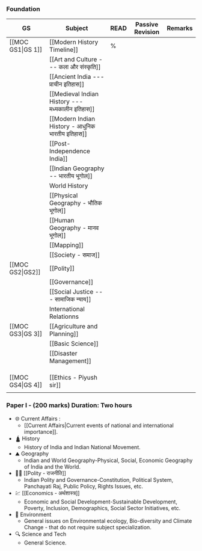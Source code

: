 ### Foundation 

| **GS**            | **Subject**                                      | **READ** | **Passive Revision** | **Remarks** |
| ----------------- | ------------------------------------------------ | -------- | -------------------- | ----------- |
| [[MOC GS1\|GS 1]] | [[Modern History Timeline]]                      | %        |                      |             |
|                   | [[Art and Culture --- कला और संस्कृति]]          |          |                      |             |
|                   | [[Ancient India --- प्राचीन इतिहास]]             |          |                      |             |
|                   | [[Medieval Indian History --- मध्यकालीन इतिहास]] |          |                      |             |
|                   | [[Modern Indian History - आधुनिक भारतीय इतिहास]] |          |                      |             |
|                   | [[Post- Independence India]]                     |          |                      |             |
|                   | [[Indian Geography -- भारतीय भूगोल]]             |          |                      |             |
|                   | World History                                    |          |                      |             |
|                   | [[Physical Geography - भौतिक भूगोल]]             |          |                      |             |
|                   | [[Human Geography - मानव भूगोल]]                 |          |                      |             |
|                   | [[Mapping]]                                      |          |                      |             |
|                   | [[Society - समाज]]                               |          |                      |             |
| [[MOC GS2\|GS2]]  | [[Polity]]                                       |          |                      |             |
|                   | [[Governance]]                                   |          |                      |             |
|                   | [[Social Justice --- सामाजिक न्याय]]             |          |                      |             |
|                   | International Relationns                         |          |                      |             |
| [[MOC GS3\|GS 3]] | [[Agriculture and Planning]]                     |          |                      |             |
|                   | [[Basic Science]]                                |          |                      |             |
|                   | [[Disaster Management]]                          |          |                      |             |
|                   |                                                  |          |                      |             |
|                   |                                                  |          |                      |             |
|                   |                                                  |          |                      |             |
| [[MOC GS4\|GS 4]] | [[Ethics - Piyush sir]]                          |          |                      |             |
|                   |                                                  |          |                      |             |

### Paper I - (200 marks) Duration: Two hours

- 🌐 Current Affairs :
	- [[Current Affairs|Current events of national and international importance]].
- 🛕 History 
	- History of India and Indian National Movement.
- ⛰️ Geography
	- Indian and World Geography-Physical, Social, Economic Geography of India and the World.
- 👩‍⚖️ [[Polity - राजनीति]]
	- Indian Polity and Governance-Constitution, Political System, Panchayati Raj, Public Policy, Rights Issues, etc.
- 💹 [[Economics - अर्थशास्त्र]]
	- Economic and Social Development-Sustainable Development, Poverty, Inclusion, Demographics, Social Sector Initiatives, etc.
- 🐧 Environment
	- General issues on Environmental ecology, Bio-diversity and Climate Change - that do not require subject specialization.
- 🔍 Science and Tech
	- General Science.
